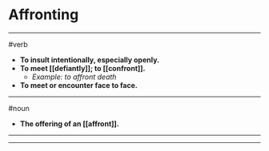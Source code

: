 # Affronting
---
#verb
- **To insult intentionally, especially openly.**
- **To meet [[defiantly]]; to [[confront]].**
	- _Example: to affront death_
- **To meet or encounter face to face.**
---
#noun
- **The offering of an [[affront]].**
---
---
